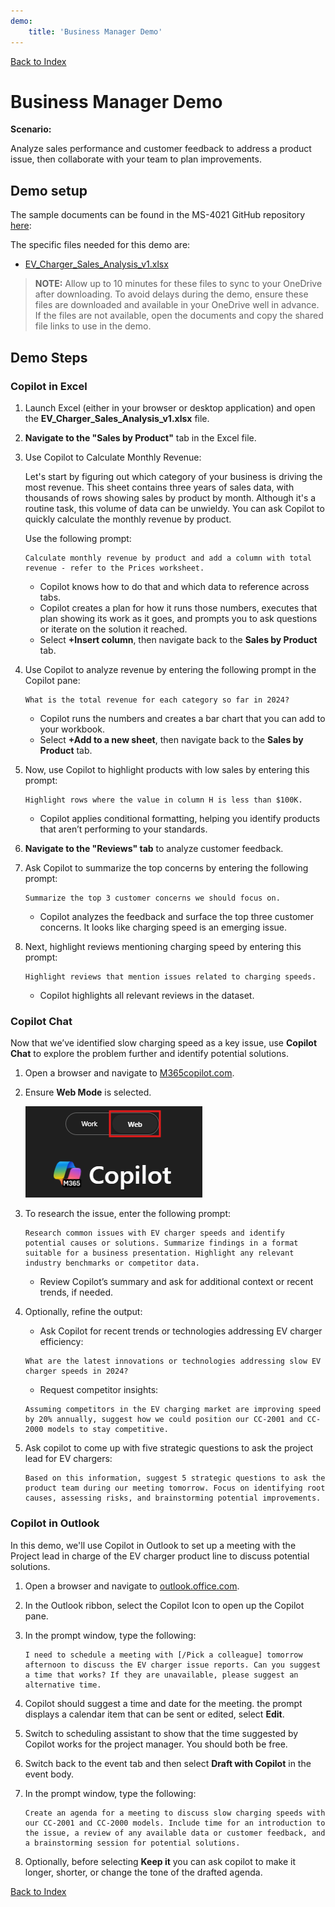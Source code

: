 ```yaml
---
demo:
    title: 'Business Manager Demo'
---
```


[Back to Index](https://microsoftlearning.github.io/MS-4021-Copilot-Immersion-Experience/)

# Business Manager Demo

**Scenario:**

Analyze sales performance and customer feedback to address a product issue, then collaborate with your team to plan improvements.

## Demo setup

The sample documents can be found in the MS-4021 GitHub repository [here](https://github.com/MicrosoftLearning/MS-4021-Copilot-Immersion-Experience/tree/master/ResourceFiles):

The specific files needed for this demo are:

- [EV_Charger_Sales_Analysis_v1.xlsx](https://github.com/MicrosoftLearning/MS-4021-Copilot-Immersion-Experience/raw/master/ResourceFiles/EV_Charger_Sales_Analysis_v1.xlsx)

> **NOTE:** Allow up to 10 minutes for these files to sync to your OneDrive after downloading. To avoid delays during the demo, ensure these files are downloaded and available in your OneDrive well in advance. If the files are not available, open the documents and copy the shared file links to use in the demo.

## Demo Steps

### Copilot in Excel

1. Launch Excel (either in your browser or desktop application) and open the **EV_Charger_Sales_Analysis_v1.xlsx** file.

1. **Navigate to the "Sales by Product"** tab in the Excel file.

1. Use Copilot to Calculate Monthly Revenue:  

   Let's start by figuring out which category of your business is driving the most revenue. This sheet contains three years of sales data, with thousands of rows showing sales by product by month. Although it's a routine task, this volume of data can be unwieldy. You can ask Copilot to quickly calculate the monthly revenue by product.

   Use the following prompt:

   ```text
   Calculate monthly revenue by product and add a column with total revenue - refer to the Prices worksheet.
   ```

    - Copilot knows how to do that and which data to reference across tabs.
    - Copilot creates a plan for how it runs those numbers, executes that plan showing its work as it goes, and prompts you to ask questions or iterate on the solution it reached.
    - Select **+Insert column**, then navigate back to the **Sales by Product** tab.

1. Use Copilot to analyze revenue by entering the following prompt in the Copilot pane:

    ```text
    What is the total revenue for each category so far in 2024?
    ```

    - Copilot runs the numbers and creates a bar chart that you can add to your workbook.
    - Select **+Add to a new sheet**, then navigate back to the **Sales by Product** tab.

1. Now, use Copilot to highlight products with low sales by entering this prompt:

    ```text
    Highlight rows where the value in column H is less than $100K.
    ```

    - Copilot applies conditional formatting, helping you identify products that aren’t performing to your standards.

1. **Navigate to the "Reviews" tab** to analyze customer feedback.

1. Ask Copilot to summarize the top concerns by entering the following prompt:

    ```text
    Summarize the top 3 customer concerns we should focus on.
    ```

    - Copilot analyzes the feedback and surface the top three customer concerns. It looks like charging speed is an emerging issue.

1. Next, highlight reviews mentioning charging speed by entering this prompt:

    ```text
    Highlight reviews that mention issues related to charging speeds.
    ```

    - Copilot highlights all relevant reviews in the dataset.

### Copilot Chat

Now that we’ve identified slow charging speed as a key issue, use **Copilot Chat** to explore the problem further and identify potential solutions.

1. Open a browser and navigate to [M365copilot.com](https://m365copilot.com/).  

1. Ensure **Web Mode** is selected.  

    ![screenshot showing web mode tab.](../Prompts/Media/web-mode.png)

1. To research the issue, enter the following prompt:
  
    ```text
    Research common issues with EV charger speeds and identify potential causes or solutions. Summarize findings in a format suitable for a business presentation. Highlight any relevant industry benchmarks or competitor data.
    ```

   - Review Copilot’s summary and ask for additional context or recent trends, if needed.  

1. Optionally, refine the output:
   - Ask Copilot for recent trends or technologies addressing EV charger efficiency:

    ```text
    What are the latest innovations or technologies addressing slow EV charger speeds in 2024?
    ```

   - Request competitor insights:

    ```text
    Assuming competitors in the EV charging market are improving speed by 20% annually, suggest how we could position our CC-2001 and CC-2000 models to stay competitive.
    ```

1. Ask copilot to come up with five strategic questions to ask the project lead for EV chargers:

    ```text
    Based on this information, suggest 5 strategic questions to ask the product team during our meeting tomorrow. Focus on identifying root causes, assessing risks, and brainstorming potential improvements.
    ```

### Copilot in Outlook

In this demo, we'll use Copilot in Outlook to set up a meeting with the Project lead in charge of the EV charger product line to discuss potential solutions.

1. Open a browser and navigate to [outlook.office.com](https://outlook.office.com.com/).

1. In the Outlook ribbon, select the Copilot Icon to open up the Copilot pane.

1. In the prompt window, type the following:

    ```text
    I need to schedule a meeting with [/Pick a colleague] tomorrow afternoon to discuss the EV charger issue reports. Can you suggest a time that works? If they are unavailable, please suggest an alternative time.
    ```

1. Copilot should suggest a time and date for the meeting. the prompt displays a calendar item that can be sent or edited, select **Edit**.

1. Switch to scheduling assistant to show that the time suggested by Copilot works for the project manager. You should both be free.

1. Switch back to the event tab and then select **Draft with Copilot** in the event body.

1. In the prompt window, type the following:

    ```text
    Create an agenda for a meeting to discuss slow charging speeds with our CC-2001 and CC-2000 models. Include time for an introduction to the issue, a review of any available data or customer feedback, and a brainstorming session for potential solutions.  
    ```

1. Optionally, before selecting **Keep it** you can ask copilot to make it longer, shorter, or change the tone of the drafted agenda.

[Back to Index](https://microsoftlearning.github.io/MS-4021-Copilot-Immersion-Experience/)
